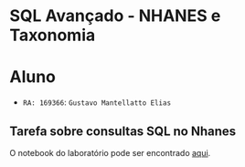 # SQL Avançado - NHANES e Taxonomia


# Aluno

- `RA: 169366`: `Gustavo Mantellatto Elias`

## Tarefa sobre consultas SQL no Nhanes

O notebook do laboratório pode ser encontrado [aqui](https://github.com/gustavopir/MC536/blob/main/lab04/notebook/lab04-sql-advanced.ipynb).

